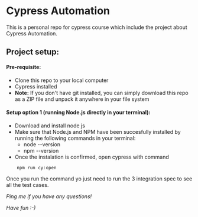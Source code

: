 # Cypress Automation
This is a personal repo for cypress course which include the project about Cypress Automation.



## Project setup:

#### Pre-requisite:
- Clone this repo to your local computer
- Cypress installed
- **Note:** If you don't have git installed, you can simply download this repo as a ZIP file and unpack it anywhere in your file system

#### Setup option 1 (running Node.js directly in your terminal):
- Download and install node js
- Make sure that Node.js and NPM have been succesfully installed by running the following commands in your terminal:
  - node --version
  - npm --version
- Once the instalation is confirmed, open cypress with command 
```
    npm run cy:open
```

Once you run the command yo just need to run the 3 integration spec to see all the test cases.

_Ping me if you have any questions!_

_Have fun :-)_
